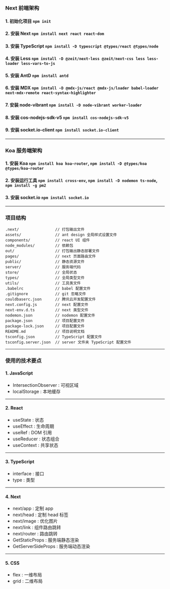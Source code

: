 ### Next 前端架构
#### 1. 初始化项目 `npm init`
#### 2. 安装 Next `npm install next react react-dom`
#### 3. 安装 TypeScript `npm install -D typescript @types/react @types/node`
#### 4. 安装 Less `npm install -D @zeit/next-less @zeit/next-css less less-loader less-vars-to-js`
#### 5. 安装 AntD `npm install antd`
#### 6. 安装 MDX `npm install -D @mdx-js/react @mdx-js/loader babel-loader next-mdx-remote react-syntax-highlighter`
#### 7. 安装 node-vibrant `npm install -D node-vibrant worker-loader`
#### 8. 安装 cos-nodejs-sdk-v5 `npm install cos-nodejs-sdk-v5`
#### 9. 安装 socket.io-client `npm install socket.io-client`

---

### Koa 服务端架构
#### 1. 安装 Koa `npm install koa koa-router`, `npm install -D @types/koa @types/koa-router`
#### 2. 安装运行工具 `npm install cross-env`, `npm install -D nodemon ts-node`, `npm install -g pm2`
#### 3. 安装 socket.io `npm install socket.io`

---

### 项目结构
```shell
.next/                // 打包输出文件
assets/               // ant design 全局样式设置文件
components/           // react UI 组件
node_modules/         // 依赖包
out/                  // 打包输出静态部署文件
pages/                // next 页面路由文件
public/               // 静态资源文件
server/               // 服务端代码
store/                // 全局状态
types/                // 全局类型文件
utils/                // 工具类文件
.babelrc              // babel 配置文件
.gitignore            // git 忽略文件
couldbaserc.json      // 腾讯云开发配置文件
next.config.js        // next 配置文件
next-env.d.ts         // next 类型文件
nodemon.json          // nodemon 配置文件
package.json          // 项目配置文件
package-lock.json     // 项目配置文件
README.md             // 项目说明文档
tsconfig.json         // TypeScript 配置文件
tsconfig.server.json  // server 文件夹 TypeScript 配置文件
```

---

### 使用的技术要点
#### 1. JavaScript
- IntersectionObserver : 可视区域
- localStorage : 本地缓存

---

#### 2. React
- useState : 状态
- useEffect : 生命周期
- useRef : DOM 引用
- useReducer : 状态组合
- useContext : 共享状态

---

#### 3. TypeScript
- interface : 接口
- type : 类型

---

#### 4. Next
- next/app : 定制 app
- next/head : 定制 head 标签
- next/image : 优化图片
- next/link : 组件路由跳转
- next/router : 路由跳转
- GetStaticProps : 服务端静态渲染
- GetServerSideProps : 服务端动态渲染

---

#### 5. CSS
- flex : 一维布局
- grid : 二维布局
